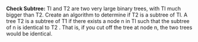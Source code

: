 **Check Subtree:**
 Tl and T2 are two very large binary trees, with Tl much bigger than T2. Create an algorithm to determine if T2 is a subtree of Tl.
A tree T2 is a subtree of T1 if there exists a node n in Tl such that the subtree of n is identical to T2 .
That is, if you cut off the tree at node n, the two trees would be identical.